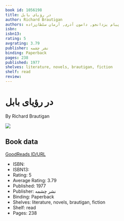 ```yaml
---
book id: 1056198
title: در رؤیای بابل
author: Richard Brautigan
authors: پیام یزدانجو, دامون آذری, آرمان سلطان‌زاده
isbn: 
isbn13: 
rating: 5
avgrating: 3.79
publisher: نشر چشمه
binding: Paperback
pages: 238
published: 1977
shelves: literature, novels, brautigan, fiction
shelf: read
review: 
---
```


# در رؤیای بابل

By Richard Brautigan

![](https://i.gr-assets.com/images/S/compressed.photo.goodreads.com/books/1376739100l/1056198.jpg)

## Book data

[GoodReads ID/URL](https://www.goodreads.com/book/show/1056198)

- ISBN: 
- ISBN13: 
- Rating: 5
- Average Rating: 3.79
- Published: 1977
- Publisher: نشر چشمه
- Binding: Paperback
- Shelves: literature, novels, brautigan, fiction
- Shelf: read
- Pages: 238

